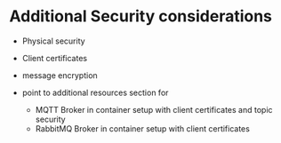 # Additional Security considerations

<!-- TODO - alter this for CloudAMQP and introduce idea of message payload signing / encryption -->

- Physical security
- Client certificates
- message encryption

- point to additional resources section for 
    - MQTT Broker in container setup with client certificates and topic security
    - RabbitMQ Broker in container setup with client certificates